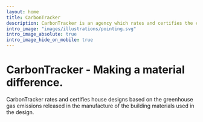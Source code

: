 ```yaml
---
layout: home
title: CarbonTracker
description: CarbonTracker is an agency which rates and certifies the embedded carbon of materials used in construction.
intro_image: "images/illustrations/pointing.svg"
intro_image_absolute: true
intro_image_hide_on_mobile: true
---
```


# CarbonTracker - Making a material difference.

CarbonTracker rates and certifies house designs based on the greenhouse gas emissions released in the manufacture of the building materials used in the design.
